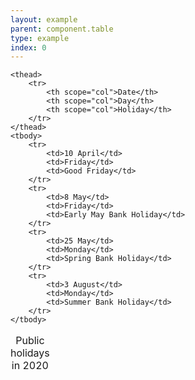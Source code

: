 ```yaml
---
layout: example
parent: component.table
type: example
index: 0
---
```

<table class="ds_table">
    <caption>Public holidays in 2020</caption>

    <thead>
        <tr>
            <th scope="col">Date</th>
            <th scope="col">Day</th>
            <th scope="col">Holiday</th>
        </tr>
    </thead>
    <tbody>
        <tr>
            <td>10 April</td>
            <td>Friday</td>
            <td>Good Friday</td>
        </tr>
        <tr>
            <td>8 May</td>
            <td>Friday</td>
            <td>Early May Bank Holiday</td>
        </tr>
        <tr>
            <td>25 May</td>
            <td>Monday</td>
            <td>Spring Bank Holiday</td>
        </tr>
        <tr>
            <td>3 August</td>
            <td>Monday</td>
            <td>Summer Bank Holiday</td>
        </tr>
    </tbody>
</table>
